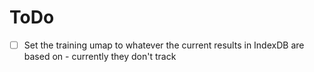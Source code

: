 # ToDo

- [ ] Set the training umap to whatever the current results in IndexDB are based on - currently they don't track
